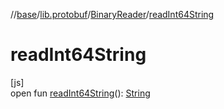 //[base](../../../index.md)/[lib.protobuf](../index.md)/[BinaryReader](index.md)/[readInt64String](read-int64-string.md)

# readInt64String

[js]\
open fun [readInt64String](read-int64-string.md)(): [String](https://kotlinlang.org/api/latest/jvm/stdlib/kotlin/-string/index.html)
